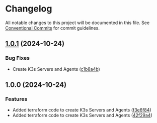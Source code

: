 # Changelog

All notable changes to this project will be documented in this file. See
[Conventional Commits](https://conventionalcommits.org) for commit guidelines.

## [1.0.1](https://github.com/bcochofel/homelab-proxmox-k3s/compare/1.0.0...1.0.1) (2024-10-24)

### Bug Fixes

* Create K3s Servers and Agents ([c1b8a4b](https://github.com/bcochofel/homelab-proxmox-k3s/commit/c1b8a4bc966c5d8c8cb7b57108488386a5acdf87))

## 1.0.0 (2024-10-24)

### Features

* Added terraform code to create K3s Servers and Agents ([f3e6f84](https://github.com/bcochofel/homelab-proxmox-k3s/commit/f3e6f84e601553b54b5b257a62f321c2a8d52bdb))
* Added terraform code to create K3s Servers and Agents ([42f29a4](https://github.com/bcochofel/homelab-proxmox-k3s/commit/42f29a45e710929880bd1eef0f7cd010689c462b))
